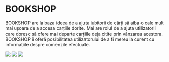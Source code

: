 # BOOKSHOP


BOOKSHOP are la baza ideea de a ajuta iubitorii de cărți să aiba o cale mult mai ușoara de a accesa carțiile dorite. Mai are rolul de a ajuta utilizatorii care doresc să ofere mai departe carțiile deja citite prin vânzarea acestora. BOOKSHOP îi oferă posibilitatea utilizatorului de a fi mereu la curent cu informațiile despre comenzile efectuate.


![](/images/1.png)
![](/images/2.png)
![](/images/3.png)



